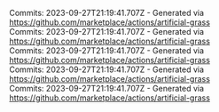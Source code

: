 Commits: 2023-09-27T21:19:41.707Z - Generated via https://github.com/marketplace/actions/artificial-grass
<br>
Commits: 2023-09-27T21:19:41.707Z - Generated via https://github.com/marketplace/actions/artificial-grass
<br>
Commits: 2023-09-27T21:19:41.707Z - Generated via https://github.com/marketplace/actions/artificial-grass
<br>
Commits: 2023-09-27T21:19:41.707Z - Generated via https://github.com/marketplace/actions/artificial-grass
<br>
Commits: 2023-09-27T21:19:41.707Z - Generated via https://github.com/marketplace/actions/artificial-grass
<br>
